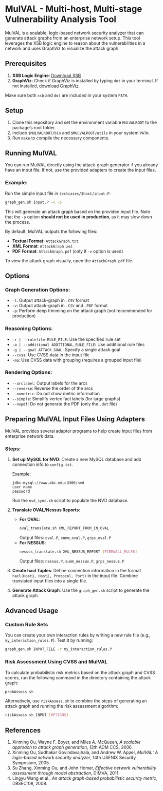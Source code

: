 
# MulVAL - Multi-host, Multi-stage Vulnerability Analysis Tool

MulVAL is a scalable, logic-based network security analyzer that can generate attack graphs from an enterprise network setup. This tool leverages the XSB logic engine to reason about the vulnerabilities in a network and uses GraphViz to visualize the attack graph.

## Prerequisites

1. **XSB Logic Engine**: [Download XSB](http://xsb.sourceforge.net/)
2. **GraphViz**: Check if GraphViz is installed by typing `dot` in your terminal. If not installed, [download GraphViz](http://www.graphviz.org/).

Make sure both `xsb` and `dot` are included in your system `PATH`.

## Setup

1. Clone this repository and set the environment variable `MULVALROOT` to the package’s root folder.
2. Include `$MULVALROOT/bin` and `$MULVALROOT/utils` in your system `PATH`.
3. Run `make` to compile the necessary components.

## Running MulVAL

You can run MulVAL directly using the attack-graph generator if you already have an input file. If not, use the provided adapters to create the input files.

### Example:

Run the simple input file in `testcases/3host/input.P`:

```bash
graph_gen.sh input.P -v -p
```

This will generate an attack graph based on the provided input file. Note that the `-p` option **should not be used in production**, as it may slow down the process.

By default, MulVAL outputs the following files:

- **Textual Format**: `AttackGraph.txt`
- **XML Format**: `AttackGraph.xml`
- **PDF Format**: `AttackGraph.pdf` (only if `-v` option is used)

To view the attack graph visually, open the `AttackGraph.pdf` file.

## Options

### Graph Generation Options:

- `-l`: Output attack-graph in `.CSV` format
- `-v`: Output attack-graph in `.CSV` and `.PDF` format
- `-p`: Perform deep trimming on the attack graph (not recommended for production)

### Reasoning Options:

- `-r | --rulefile RULE_FILE`: Use the specified rule set
- `-a | --additional ADDITIONAL_RULE_FILE`: Use additional rule files
- `-g | --goal ATTACK_GOAL`: Specify a single attack goal
- `--cvss`: Use CVSS data in the input file
- `-ma`: Use CVSS data with grouping (requires a grouped input file)

### Rendering Options:

- `--arclabel`: Output labels for the arcs
- `--reverse`: Reverse the order of the arcs
- `--nometric`: Do not show metric information
- `--simple`: Simplify vertex fact labels (for large graphs)
- `--nopdf`: Do not generate the PDF (only the `.dot` file)

## Preparing MulVAL Input Files Using Adapters

MulVAL provides several adapter programs to help create input files from enterprise network data.

### Steps:

1. **Set up MySQL for NVD**:
   Create a new MySQL database and add connection info to `config.txt`.

   Example:
   ```
   jdbc:mysql://www.abc.edu:3306/nvd
   user_name
   password
   ```

   Run the `nvd_sync.sh` script to populate the NVD database.

2. **Translate OVAL/Nessus Reports**:
   - **For OVAL**:
     ```bash
     oval_translate.sh XML_REPORT_FROM_IN_OVAL
     ```
     Output files: `oval.P`, `summ_oval.P`, `grps_oval.P`
   - **For NESSUS**:
     ```bash
     nessus_translate.sh XML_NESSUS_REPORT [FIREWALL_RULES]
     ```
     Output files: `nessus.P`, `summ_nessus.P`, `grps_nessus.P`

3. **Create hacl Tuples**:
   Define connection information in the format `hacl(Host1, Host2, Protocol, Port)` in the input file. Combine translated input files into a single file.

4. **Generate Attack Graph**:
   Use the `graph_gen.sh` script to generate the attack graph.

## Advanced Usage

### Custom Rule Sets

You can create your own interaction rules by writing a new rule file (e.g., `my_interaction_rules.P`). Test it by running:

```bash
graph_gen.sh INPUT_FILE -r my_interaction_rules.P
```

### Risk Assessment Using CVSS and MulVAL

To calculate probabilistic risk metrics based on the attack graph and CVSS scores, run the following command in the directory containing the attack graph:

```bash
probAssess.sh
```

Alternatively, use `riskAssess.sh` to combine the steps of generating an attack graph and running the risk assessment algorithm:

```bash
riskAssess.sh INPUT [OPTIONS]
```

## References

1. Xinming Ou, Wayne F. Boyer, and Miles A. McQueen, *A scalable approach to attack graph generation*, 13th ACM CCS, 2006.
2. Xinming Ou, Sudhakar Govindavajhala, and Andrew W. Appel, *MulVAL: A logic-based network security analyzer*, 14th USENIX Security Symposium, 2005.
3. Su Zhang, Xinming Ou, and John Homer, *Effective network vulnerability assessment through model abstraction*, DIMVA, 2011.
4. Lingyu Wang et al., *An attack graph-based probabilistic security metric*, DBSEC'08, 2008.
